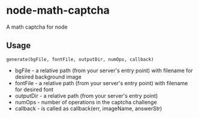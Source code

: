 # node-math-captcha
A math captcha for node

## Usage

`generate(bgFile, fontFile, outputDir, numOps, callback)`

- bgFile - a relative path (from your server's entry point) with filename for desired background image
- fontFile - a relative path (from your server's entry point) with filename for desired font
- outputDir - a relative path (from your server's entry point)
- numOps - number of operations in the captcha challenge
- callback - is called as callback(err, imageName, answerStr)
